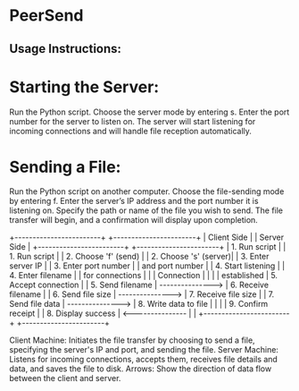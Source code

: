 # PeerSend

## Usage Instructions:
# Starting the Server:

Run the Python script.
Choose the server mode by entering s.
Enter the port number for the server to listen on.
The server will start listening for incoming connections and will handle file reception automatically.

# Sending a File:

Run the Python script on another computer.
Choose the file-sending mode by entering f.
Enter the server’s IP address and the port number it is listening on.
Specify the path or name of the file you wish to send.
The file transfer will begin, and a confirmation will display upon completion.


+------------------------+                  +-----------------------+
|      Client Side       |                  |      Server Side      |
+------------------------+                  +-----------------------+
| 1. Run script          |                  | 1. Run script         |
| 2. Choose 'f' (send)   |                  | 2. Choose 's' (server)|
| 3. Enter server IP     |                  | 3. Enter port number  |
|    and port number     |                  | 4. Start listening    |
| 4. Enter filename      |                  |    for connections    |
|                        |   Connection     |                       |
|                        |  established     | 5. Accept connection  |
| 5. Send filename       | ---------------> | 6. Receive filename   |
| 6. Send file size      | ---------------> | 7. Receive file size  |
| 7. Send file data      | ---------------> | 8. Write data to file |
|                        |                  | 9. Confirm receipt    |
| 8. Display success     | <--------------- |                       |
+------------------------+                  +-----------------------+

Client Machine: Initiates the file transfer by choosing to send a file, specifying the server's IP and port, and sending the file.
Server Machine: Listens for incoming connections, accepts them, receives file details and data, and saves the file to disk.
Arrows: Show the direction of data flow between the client and server.



